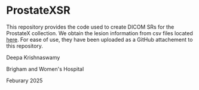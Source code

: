 # ProstateXSR

This repository provides the code used to create DICOM SRs for the ProstateX collection. We obtain the lesion information from csv files located [here](https://www.cancerimagingarchive.net/collection/prostatex/). For ease of use, they have been uploaded as a GitHub attachement to this repository. 


Deepa Krishnaswamy 

Brigham and Women's Hospital 

Feburary 2025 
